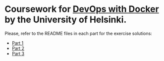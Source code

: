 # Coursework for [**DevOps with Docker**](https://devopswithdocker.com/) by the **University of Helsinki**.

Please, refer to the README files in each part for the exercise solutions:

* [Part 1](https://github.com/ndeamador/devops-with-docker/blob/master/part1/part1.md)
* [Part 2](https://github.com/ndeamador/devops-with-docker/blob/master/part2/part2.md)
* [Part 3](https://github.com/ndeamador/devops-with-docker/blob/master/part2/part3.md)